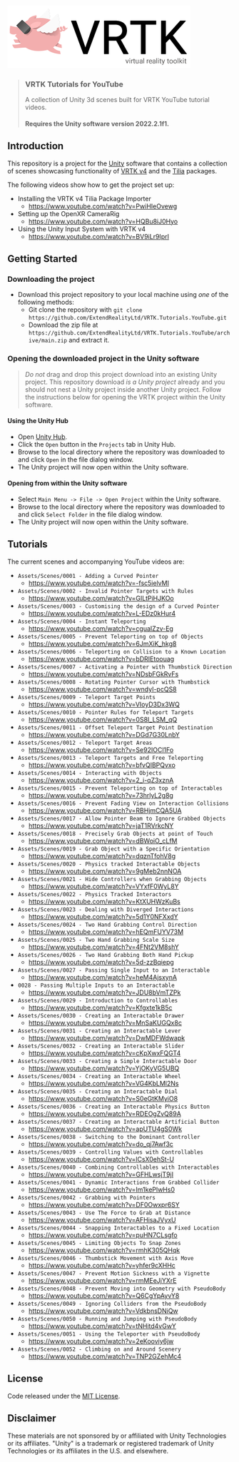 [![VRTK logo][VRTK-Image]](#)

> ### VRTK Tutorials for YouTube
> A collection of Unity 3d scenes built for VRTK YouTube tutorial videos.
> #### Requires the Unity software version 2022.2.1f1.

## Introduction

This repository is a project for the [Unity] software that contains a collection of scenes showcasing functionality of [VRTK v4] and the [Tilia] packages.

The following videos show how to get the project set up:

* Installing the VRTK v4 Tilia Package Importer
  * https://www.youtube.com/watch?v=PwiHIeOvewg
* Setting up the OpenXR CameraRig
  * https://www.youtube.com/watch?v=HQBu8iJ0Hyo
* Using the Unity Input System with VRTK v4
  * https://www.youtube.com/watch?v=BV9iLr9IprI

## Getting Started

### Downloading the project

* Download this project repository to your local machine using *one* of the following methods:
  * Git clone the repository with `git clone https://github.com/ExtendRealityLtd/VRTK.Tutorials.YouTube.git`
  * Download the zip file at `https://github.com/ExtendRealityLtd/VRTK.Tutorials.YouTube/archive/main.zip` and extract it.

### Opening the downloaded project in the Unity software

> *Do not* drag and drop this project download into an existing Unity project. This repository download *is a Unity project* already and you should not nest a Unity project inside another Unity project. Follow the instructions below for opening the VRTK project within the Unity software.

#### Using the Unity Hub

* Open [Unity Hub].
* Click the `Open` button in the `Projects` tab in Unity Hub.
* Browse to the local directory where the repository was downloaded to and click `Open` in the file dialog window.
* The Unity project will now open within the Unity software.

#### Opening from within the Unity software

* Select `Main Menu -> File -> Open Project` within the Unity software.
* Browse to the local directory where the repository was downloaded to and click `Select Folder` in the file dialog window.
* The Unity project will now open within the Unity software.

## Tutorials

The current scenes and accompanying YouTube videos are:

* `Assets/Scenes/0001 - Adding a Curved Pointer`
  * https://www.youtube.com/watch?v=-fsc5ielvMI
* `Assets/Scenes/0002 - Invalid Pointer Targets with Rules`
  * https://www.youtube.com/watch?v=GILtPiHJKOo
* `Assets/Scenes/0003 - Customising the design of a Curved Pointer`
  * https://www.youtube.com/watch?v=L-EDz0kHur4
* `Assets/Scenes/0004 - Instant Teleporting`
  * https://www.youtube.com/watch?v=cguaIZzv-Eg
* `Assets/Scenes/0005 - Prevent Teleporting on top of Objects`
  * https://www.youtube.com/watch?v=6JmXiK_hkg8
* `Assets/Scenes/0006 - Teleporting on Collision to a Known Location`
  * https://www.youtube.com/watch?v=bDRIEtoouag
* `Assets/Scenes/0007 - Activating a Pointer with Thumbstick Direction`
  * https://www.youtube.com/watch?v=NDsbFGkRvFs
* `Assets/Scenes/0008 - Rotating Pointer Cursor with Thumbstick`
  * https://www.youtube.com/watch?v=wndyI-pcQS8
* `Assets/Scenes/0009 - Teleport Target Points`
  * https://www.youtube.com/watch?v=VIoyD3Dx3WQ
* `Assets/Scenes/0010 - Pointer Rules for Teleport Targets`
  * https://www.youtube.com/watch?v=0S8I_LSM_qQ
* `Assets/Scenes/0011 - Offset Teleport Target Point Destination`
  * https://www.youtube.com/watch?v=DGd7G30LnbY
* `Assets/Scenes/0012 - Teleport Target Areas`
  * https://www.youtube.com/watch?v=Se92IOCl1Fo
* `Assets/Scenes/0013 - Teleport Targets and Free Teleporting`
  * https://www.youtube.com/watch?v=bfvQIBPQvxo
* `Assets/Scenes/0014 - Interacting with Objects`
  * https://www.youtube.com/watch?v=2_i-qZ3xznA
* `Assets/Scenes/0015 - Prevent Teleporting on top of Interactables`
  * https://www.youtube.com/watch?v=73hrlyL2g8g
* `Assets/Scenes/0016 - Prevent Fading View on Interaction Collisions`
  * https://www.youtube.com/watch?v=RBHjmCQA5UA
* `Assets/Scenes/0017 - Allow Pointer Beam to Ignore Grabbed Objects`
  * https://www.youtube.com/watch?v=jaT1RVrkcNY
* `Assets/Scenes/0018 - Precisely Grab Objects at point of Touch`
  * https://www.youtube.com/watch?v=dBWoiO_cLfM
* `Assets/Scenes/0019 - Grab Object with a Specific Orientation`
  * https://www.youtube.com/watch?v=dqznTfohV8g
* `Assets/Scenes/0020 - Physics tracked Interactable Objects`
  * https://www.youtube.com/watch?v=9gMeb2nnNOA
* `Assets/Scenes/0021 - Hide Controllers when Grabbing Objects`
  * https://www.youtube.com/watch?v=VYxfF0WyL8Y
* `Assets/Scenes/0022 - Physics Tracked Interactors`
  * https://www.youtube.com/watch?v=KtXUHWzKuBs
* `Assets/Scenes/0023 - Dealing with Diverged Interactions`
  * https://www.youtube.com/watch?v=5d1Y0NFXxdY
* `Assets/Scenes/0024 - Two Hand Grabbing Control Direction`
  * https://www.youtube.com/watch?v=hEQmFUYV73M
* `Assets/Scenes/0025 - Two Hand Grabbing Scale Size`
  * https://www.youtube.com/watch?v=4FNt2VM8shY
* `Assets/Scenes/0026 - Two Hand Grabbing Both Hand Pickup`
  * https://www.youtube.com/watch?v=5d-zzBqiepg
* `Assets/Scenes/0027 - Passing Single Input to an Interactable`
  * https://www.youtube.com/watch?v=heM4AjsxynA
* `0028 - Passing Multiple Inputs to an Interactable`
  * https://www.youtube.com/watch?v=JDU8bVmTZPk
* `Assets/Scenes/0029 - Introduction to Controllables`
  * https://www.youtube.com/watch?v=Kfgxte1kB5c
* `Assets/Scenes/0030 - Creating an Interactable Drawer`
  * https://www.youtube.com/watch?v=MnSaKUGQx8c
* `Assets/Scenes/0031 - Creating an Interactable Lever`
  * https://www.youtube.com/watch?v=DwMDFWdwapk
* `Assets/Scenes/0032 - Creating an Interactable Slider`
  * https://www.youtube.com/watch?v=cKpXwxFQGT4
* `Assets/Scenes/0033 - Creating a Simple Interactable Door`
  * https://www.youtube.com/watch?v=YjOKyVG5UBQ
* `Assets/Scenes/0034 - Creating an Interactable Wheel`
  * https://www.youtube.com/watch?v=VG4KbLMl2Ns
* `Assets/Scenes/0035 - Creating an Interactable Dial`
  * https://www.youtube.com/watch?v=S0eGtKMyiO8
* `Assets/Scenes/0036 - Creating an Interactable Physics Button`
  * https://www.youtube.com/watch?v=RDEOgZvQ89A
* `Assets/Scenes/0037 - Creating an Interactable Artificial Button`
  * https://www.youtube.com/watch?v=apUTU4gS0Wk
* `Assets/Scenes/0038 - Switching to the Dominant Controller`
  * https://www.youtube.com/watch?v=do_qj7Awf3c
* `Assets/Scenes/0039 - Controlling Values with Controllables`
  * https://www.youtube.com/watch?v=lCsX0ehSt-U
* `Assets/Scenes/0040 - Combining Controllables with Interactables`
  * https://www.youtube.com/watch?v=GFHLwsjT9jI
* `Assets/Scenes/0041 - Dynamic Interactions from Grabbed Collider`
  * https://www.youtube.com/watch?v=Im1kePlwHs0
* `Assets/Scenes/0042 - Grabbing with Pointers`
  * https://www.youtube.com/watch?v=DF0Owxpr6SY
* `Assets/Scenes/0043 - Use The Force to Grab at Distance`
   * https://www.youtube.com/watch?v=AFHisaJVyxU
* `Assets/Scenes/0044 - Snapping Interactables to a Fixed Location`
  * https://www.youtube.com/watch?v=puHN7CLsgfo
* `Assets/Scenes/0045 - Limiting Objects To Snap Zones`
  * https://www.youtube.com/watch?v=rmhK305QHqk
* `Assets/Scenes/0046 - Thumbstick Movement with Axis Move`
  * https://www.youtube.com/watch?v=yhfer9cXHHc
* `Assets/Scenes/0047 - Prevent Motion Sickness with a Vignette`
  * https://www.youtube.com/watch?v=rmMEeJjYXrE
* `Assets/Scenes/0048 - Prevent Moving into Geometry with PseudoBody`
  * https://www.youtube.com/watch?v=Q6CgYpAyvY8
* `Assets/Scenes/0049 - Ignoring Colliders from the PseudoBody`
  * https://www.youtube.com/watch?v=VdkbnsDNiQw
* `Assets/Scenes/0050 - Running and Jumping with PseudoBody`
  * https://www.youtube.com/watch?v=tNHitd4vGwY
* `Assets/Scenes/0051 - Using the Teleporter with PseudoBody`
  * https://www.youtube.com/watch?v=2eKooviy6jw
* `Assets/Scenes/0052 - Climbing on and Around Scenery`
  * https://www.youtube.com/watch?v=TNP2GZehMc4


## License

Code released under the [MIT License][License].

## Disclaimer

These materials are not sponsored by or affiliated with Unity Technologies or its affiliates. "Unity" is a trademark or registered trademark of Unity Technologies or its affiliates in the U.S. and elsewhere.

[VRTK-Image]: https://raw.githubusercontent.com/ExtendRealityLtd/related-media/main/github/readme/vrtk.png
[Unity]: https://unity3d.com/
[VRTK v4]: https://www.vrtk.io
[Tilia]: https://www.vrtk.io/tilia.html
[Unity Hub]: https://docs.unity3d.com/Manual/GettingStartedUnityHub.html
[License]: LICENSE.md
